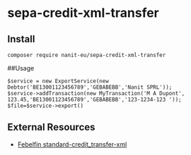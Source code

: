 
sepa-credit-xml-transfer
========================

## Install
```
composer require nanit-eu/sepa-credit-xml-transfer
```
##Usage
```
$service = new ExportService(new Debtor('BE13001123456789','GEBABEBB','Nanit SPRL'));
$service->addTransaction(new MyTransaction('M A Dupont', 123.45,'BE13001123456789','GEBABEBB','123-1234-123 '));
$file=$service->export()
```

## External Resources

* [Febelfin standard-credit_transfer-xml](https://www.febelfin.be/sites/default/files/2019-04/standard-credit_transfer-xml-v32-en_0.pdf)